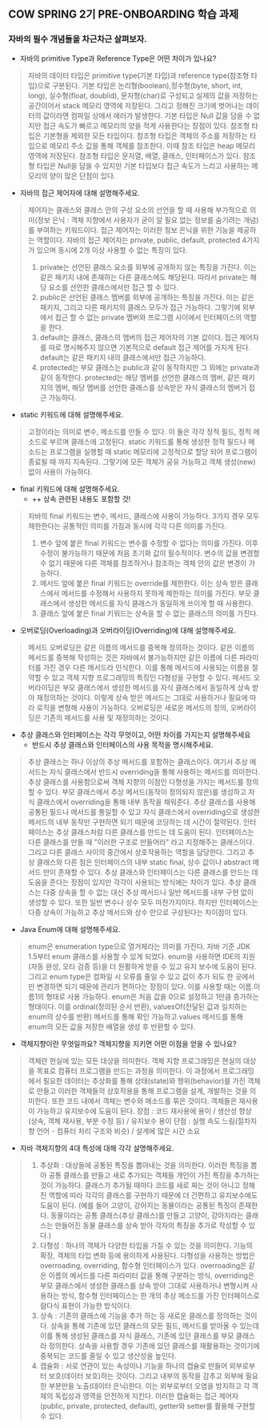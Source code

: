## COW SPRING 2기 PRE-ONBOARDING 학습 과제

### 자바의 필수 개념들을 차근차근 살펴보자.

* 자바의 primitive Type과 Reference Type은 어떤 차이가 있나요?
> 자바의 데이터 타입은 primitive type(기본 타입)과 reference type(참조형 타입)으로 구분된다. 
기본 타입은 논리형(boolean),정수형(byte, short, int, long), 실수형(float, doublid), 문자형(char)로 구성되고
실제의 값을 저장하는 공간이어서 stack 메모리 영역에 저장된다. 그리고 정해진 크기에 벗어나는 데이터의 값이라면 
컴파일 상에서 에러가 발생한다. 기본 타입은 Null 값을 담을 수 없지만 접근 속도가 빠르고 메모리의 양을 적게 사용한다는 장점이 있다.
> 참조형 타입은 기본형을 제외한 모든 타입이다. 참조형 타입은 객체의 주소를 저장하는 타입으로 메모리 주소 값을 통해 
객체를 참조한다. 이때 참조 타입은 heap 메모리 영역에 저장된다. 참조형 타입은 문자열, 배열, 클래스, 인터페이스가 있다.
참조형 타입은 Null을 담을 수 있지만 기본 타입보다 접근 속도가 느리고 사용하는 메모리의 양이 많은 단점이 있다.

* 자바의 접근 제어자에 대해 설명해주세요.
> 제어자는 클래스와 클래스 안의 구성 요소의 선언을 할 때 사용해 부가적으로 
의미(정보 은닉 : 객체 지향에서 사용자가 굳이 알 필요 없는 정보를 숨기려는 개념)를 부여하는 키워드이다.
접근 제어자는 이러한 정보 은닉을 위한 기능을 제공하는 역할이다. 자바의 접근 제어자는 private, public, default, protected 
4가지가 있으며 동시에 2개 이상 사용할 수 없는 특징이 있다. 
> 1) private는 선언된 클래스 요소를 외부에 공개하지 않는 특징을 가진다. 이는 같은 패키지 내에 존재하는 다른 클래스에도 해당된다. 
 따라서 private는 해당 요소를 선언한 클래스에서만 접근 할 수 있다. 
> 2) public은 선언된 클래스 멤버를 외부에 공개하는 특징을 가진다. 이는 같은 패키지, 그리고 다른 패키지의 클래스 모두가 접근 가능하다. 
 그렇기에 외부에서 접근 할 수 없는 private 멤버와 프로그램 사이에서 인터페이스의 역할을 한다. 
> 3) default는 클래스, 클래스의 멤버의 접근 제어자의 기본 값이다. 접근 제어자를 따로 명시해주지 않으면 기본적으로 default 접근 제어를 가지게 된다. 
 default는 같은 패키지 내의 클래스에서만 접근 가능하다. 
> 4) protected는 부모 클래스는 public과 같이 동작하지만 그 외에는 private과 같이 동작한다. protected는 해당 멤버를 선언한 
클래스의 멤버, 같은 패키지의 멤버, 해당 멤버를 선언한 클래스를 상속받은 자식 클래스의 멤버가 접근 가능하다.

* static 키워드에 대해 설명해주세요.
> 고정이라는 의미로 변수, 메소드를 만들 수 있다. 이 둘은 각각 정적 필드, 정적 메소드로 부르며 클래스에 고정된다. 
static 키워드를 통해 생성한 정적 필드나 메소드는 프로그램을 실행할 때 static 메모리에 고정적으로 할당 되어 프로그램이 종료될 때 까지 
지속된다. 그렇기에 모든 객체가 공유 가능하고 객체 생성(new) 없이 사용이 가능하다.

* final 키워드에 대해 설명해주세요.
  * ++ 상속 관련된 내용도 포함할 것!
> 자바의 final 키워드는 변수, 메서드, 클래스에 사용이 가능하다. 3가지 경우 모두 제한한다는 공통적인 의미를 가짐과 동시에 각각 다른 의미를 가진다.
> 1) 변수 앞에 붙은 final 키워드는 변수를 수정할 수 없다는 의미를 가진다. 이후 수정이 불가능하기 때문에 처음 초기화 값이 필수적이다. 
변수의 값을 변경할 수 없기 때문에 다른 객체를 참조하거나 참조하는 객체 안의 값은 변경이 가능하다.
> 2) 메서드 앞에 붙은 final 키워드는 override를 제한한다. 이는 상속 받은 클래스에서 메서드를 수정해서 사용하지 못하게 제한하는 
의미를 가진다. 부모 클래스에서 생성한 메서드를 자식 클래스가 동일하게 쓰이게 할 때 사용한다.
> 3) 클래스 앞에 붙은 final 키워드는 상속을 할 수 없는 클래스의 의미를 가진다.

* 오버로딩(Overloading)과 오버라이딩(Overriding)에 대해 설명해주세요.
> 메서드 오버로딩은 같은 이름의 메서드를 중복해 정의하는 것이다. 같은 이름의 메서드를 중복해 작성하는 것은 자바에서 불가능하지만 
같은 이름에 다른 파라미터를 가진 경우 다른 메서드라 인식한다. 이를 통해 메서드에 사용되는 이름을 절약할 수 있고 
객체 지향 프로그래밍의 특징인 다형성을 구현할 수 있다.
> 메서드 오버라이딩은 부모 클래스에서 생성한 메서드를 자식 클래스에서 동일하게 상속 받아 재정의하는 것이다. 
이렇게 상속 받은 메서드는 그대로 사용하거나 필요에 따라 로직을 변형해 사용이 가능하다.
> 오버로딩은 새로운 메서드의 정의, 오버라이딩은 기존의 메서드를 사용 및 재정의하는 것이다.

* 추상 클래스와 인터페이스는 각각 무엇이고, 어떤 차이를 가지는지 설명해주세요
  * 반드시 추상 클래스와 인터페이스의 사용 목적을 명시해주세요.
> 추상 클래스는 하나 이상의 추상 메서드를 포함하는 클래스이다. 여기서 추상 메서드는 자식 클래스에서 반드시 overriding을 통해 
사용하는 메서드를 의미한다. 추상 클래스를 사용함으로써 객체 지향의 이점인 다형성을 가지는 메서드를 정의할 수 있다. 
부모 클래스에서 추상 메서드(동작이 정의되지 않은)를 생성하고 자식 클래스에서 overriding을 통해 내부 동작을 채워준다. 
추상 클래스를 사용해 공통된 필드나 메서드를 통일할 수 있고 자식 클래스에서 overriding으로 생성한 메서드의 내부 동작만 구현하면 되기 
때문에 코딩하는 데 시간이 절약된다.
> 인터페이스는 추상 클래스처럼 다른 클래스를 만드는 데 도움이 된다. 인터페이스는 다른 클래스를 만들 때 "이러한 구조로 만들어라" 라고 
지정해주는 클래스이다. 그리고 다른 클래스 사이의 중간에서 상호작용하는 역할을 담당한다. 그리고 추상 클래스와 다른 점은 
인터페이스의 내부 static final, 상수 값이나 abstract 메서드 만이 존재할 수 있다.
> 추상 클래스와 인터페이스는 다른 클래스를 만드는 데 도움을 준다는 장점이 있지만 각각이 사용되는 방식에는 차이가 있다. 
추상 클래스는 다중 상속을 할 수 없는 대신 추상 메서드나 일반 메서드를 내부 구현 없이 생성할 수 있다. 또한 일반 변수나 상수 모두 
마찬가지이다. 하지만 인터페이스는 다중 상속이 가능하고 추상 메서드와 상수 만으로 구성된다는 차이점이 있다.

* Java Enum에 대해 설명해주세요.
> enum은 enumeration type으로 열거체라는 의미를 가진다. 자바 기준 JDK 1.5부터 enum 클래스를 사용할 수 있게 되었다. 
enum을 사용하면 IDE의 지원(자동 완성, 오타 검증 등)을 더 원활하게 받을 수 있고 유지 보수에 도움이 된다. 그리고 enum type은
컴파일 시 오류를 줄일 수 있고 값이 추가 되도 한 곳에서만 변경하면 되기 때문에 관리가 편하다는 장점이 있다.
이를 사용할 때는 이름.이름1의 형태로 사용 가능하다. enum은 처음 값을 0으로 설정하고 1만큼 증가하는 형태이다. 
이를 ordinal(정의된 순서 반환), valuesOf(전달된 값과 일치하는 enum의 상수를 반환) 메서드를 통해 확인 가능하고 
values 메서드를 통해 enum의 모든 값을 저장한 배열을 생성 후 반환할 수 있다.

* 객체지향이란 무엇일까요? 객체지향을 지키면 어떤 이점을 얻을 수 있나요?
> 객체란 현실에 있는 모든 대상을 의미한다. 객체 지향 프로그래밍은 현실의 대상을 목표로 컴퓨터 프로그램을 만드는 과정을 의미한다. 
이 과정에서 프로그래밍에서 필요한 데이터는 추상화를 통해 상태(state)와 행위(behavior)를 가진 객체로 만들고 이러한 객체들의 상호작용을
통해 프로그램을 설계, 개발하는 것을 의미한다. 또한 코드 내에서 객체는 변수와 메소드를 묶은 것이다. 객체들은 재사용이 가능하고 
유지보수에 도움이 된다.
> 장점 : 코드 재사용에 용이 / 생산성 향상(상속, 객체 재사용, 부분 수정 등) / 유지보수 용이
> 단점 : 실행 속도 느림(절차지향 언어 - 컴퓨터 처리 구조와 비슷) / 설계에 많은 시간 소요

* 자바 객체지향의 4대 특성에 대해 각각 설명해주세요.
> 1) 추상화 : 대상들에 공통된 특징을 뽑아내는 것을 의미한다. 이러한 특징을 뽑아 공통 클래스를 만들고 새로 추가되는 객체들 개인이 가진 
특징을 추가하는 것이 가능하다. 클래스가 추가될 때마다 코드를 새로 짜는 것이 아니고 정해진 역할에 따라 각각의 클래스를 구현하기 때문에 
더 간편하고 유지보수에도 도움이 된다. (예를 들어 고양이, 강아지는 동물이라는 공통된 특징이 존재한다. 동물이라는 공통 클래스(추상 클래스)를 
만들고 고양이, 강아지라는 클래스는 만들어진 동물 클래스를 상속 받아 각자의 특징을 추가로 작성할 수 있다.)
> 2) 다형성 : 하나의 객체가 다양한 타입을 가질 수 있는 것을 의미한다. 기능의 확장, 객체의 타입 변화 등에 용이하게 사용된다. 
다형성을 사용하는 방법은 overroading, overriding, 함수형 인터페이스가 있다. overroading은 같은 이름의 메서드를 다른 파라미터 값을
통해 구분하는 방식, overriding은 부모 클래스에서 생성한 클래스를 상속 받아 그대로 사용하거나 변형시켜 사용하는 방식, 함수형 
인터페이스는 한 개의 추상 메소드를 가진 인터페이스로 람다식 표현이 가능한 방식이다.
> 3) 상속 : 기존의 클래스에 기능을 추가 하는 등 새로운 클래스를 정의하는 것이다. 상속을 통해 기존에 있던 클래스의 모든 필드, 
메서드를 받아올 수 있는데 이를 통해 생성된 클래스를 자식 클래스, 기존에 있던 클래스를 부모 클래스라 정의한다. 상속을 사용할 경우 
기존에 있던 클래스를 재활용하는 것이기에 중복되는 코드를 줄일 수 있고 생산성을 높인다.
> 4) 캡슐화 : 서로 연관이 있는 속성이나 기능을 하나의 캡슐로 만들어 외부로부터 보호(데이터 보호)하는 것이다. 그리고 내부의 동작을 
감추고 외부에 필요한 부분만을 노출(데이터 은닉)한다. 이는 외부로부터 오염을 방지하고 각 객체의 독립성과 영역을 안전하게 지킨다. 
이러한 캡슐화는 접근 제어자(public, private, protected, default), getter와 setter를 활용해 구현할 수 있다.